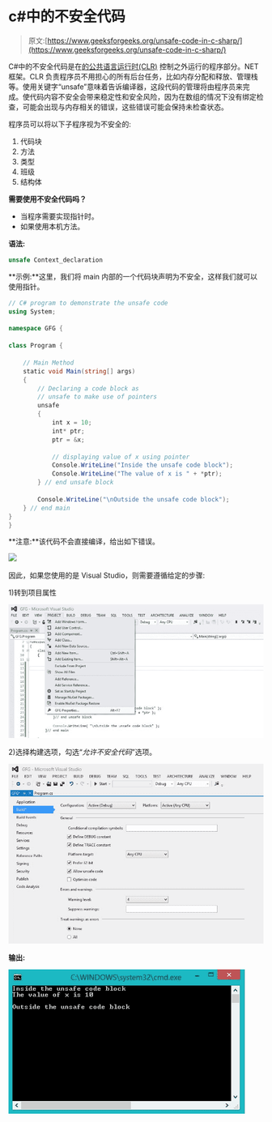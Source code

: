 # c#中的不安全代码

> 原文:[https://www.geeksforgeeks.org/unsafe-code-in-c-sharp/](https://www.geeksforgeeks.org/unsafe-code-in-c-sharp/)

C#中的不安全代码是在[的](https://www.geeksforgeeks.org/c-sharp-net-framework-basic-architecture-component-stack/)[公共语言运行时(CLR)](https://www.geeksforgeeks.org/common-language-runtime-clr-in-c-sharp/) 控制之外运行的程序部分。NET 框架。CLR 负责程序员不用担心的所有后台任务，比如内存分配和释放、管理栈等。使用关键字“unsafe”意味着告诉编译器，这段代码的管理将由程序员来完成。使代码内容不安全会带来稳定性和安全风险，因为在数组的情况下没有绑定检查，可能会出现与内存相关的错误，这些错误可能会保持未检查状态。

程序员可以将以下子程序视为不安全的:

1.  代码块
2.  方法
3.  类型
4.  班级
5.  结构体

**需要使用不安全代码吗？**

*   当程序需要实现指针时。
*   如果使用本机方法。

**语法:**

```cs
unsafe Context_declaration
```

**示例:**这里，我们将 main 内部的一个代码块声明为不安全，这样我们就可以使用指针。

```cs
// C# program to demonstrate the unsafe code
using System;

namespace GFG {

class Program {

    // Main Method
    static void Main(string[] args)
    {
        // Declaring a code block as 
        // unsafe to make use of pointers
        unsafe
        {
            int x = 10;
            int* ptr;
            ptr = &x;

            // displaying value of x using pointer
            Console.WriteLine("Inside the unsafe code block");
            Console.WriteLine("The value of x is " + *ptr);
        } // end unsafe block

        Console.WriteLine("\nOutside the unsafe code block");
    } // end main
}
}
```

**注意:**该代码不会直接编译，给出如下错误。

![](img/1c0256ac8b264e1c83a0d03f817a25e8.png)

因此，如果您使用的是 Visual Studio，则需要遵循给定的步骤:

1)转到项目属性

![](img/12c97f675a5fb9bd485c53214067aefa.png)

2)选择构建选项，勾选“*允许不安全代码*”选项。

![](img/b5ab6f6465aa5ceb133b47254d4893a7.png)

**输出:**

![](img/1755b5816c13248c665c53be686ad862.png)